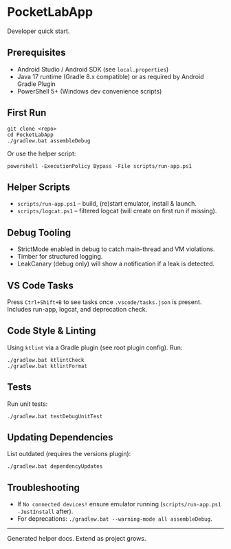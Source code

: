 # PocketLabApp

Developer quick start.

## Prerequisites
- Android Studio / Android SDK (see `local.properties`)
- Java 17 runtime (Gradle 8.x compatible) or as required by Android Gradle Plugin
- PowerShell 5+ (Windows dev convenience scripts)

## First Run
```
git clone <repo>
cd PocketLabApp
./gradlew.bat assembleDebug
```
Or use the helper script:
```
powershell -ExecutionPolicy Bypass -File scripts/run-app.ps1
```

## Helper Scripts
- `scripts/run-app.ps1` – build, (re)start emulator, install & launch.
- `scripts/logcat.ps1` – filtered logcat (will create on first run if missing).

## Debug Tooling
- StrictMode enabled in debug to catch main-thread and VM violations.
- Timber for structured logging.
- LeakCanary (debug only) will show a notification if a leak is detected.

## VS Code Tasks
Press `Ctrl+Shift+B` to see tasks once `.vscode/tasks.json` is present. Includes run-app, logcat, and deprecation check.

## Code Style & Linting
Using `ktlint` via a Gradle plugin (see root plugin config). Run:
```
./gradlew.bat ktlintCheck
./gradlew.bat ktlintFormat
```

## Tests
Run unit tests:
```
./gradlew.bat testDebugUnitTest
```

## Updating Dependencies
List outdated (requires the versions plugin):
```
./gradlew.bat dependencyUpdates
```

## Troubleshooting
- If `No connected devices!` ensure emulator running (`scripts/run-app.ps1 -JustInstall` after).
- For deprecations: `./gradlew.bat --warning-mode all assembleDebug`.

---
Generated helper docs. Extend as project grows.
